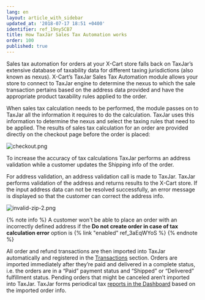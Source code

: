 ```yaml
---
lang: en
layout: article_with_sidebar
updated_at: '2018-07-17 18:51 +0400'
identifier: ref_19ny5CB7
title: How TaxJar Sales Tax Automation works
order: 100
published: true
---
```

Sales tax automation for orders at your X-Cart store falls back on TaxJar’s extensive database of taxability data for different taxing jurisdictions (also known as nexus). X-Cart’s TaxJar Sales Tax Automation module allows your store to connect to TaxJar engine to determine the nexus to which the sale transaction pertains based on the address data provided and have the appropriate product taxability rules applied to the order. 

When sales tax calculation needs to be performed, the module passes on to TaxJar all the information it requires to do the calculation. TaxJar uses this information to determine the nexus and select the taxing rules that need to be applied. The results of sales tax calculation for an order are provided directly on the checkout page before the order is placed:

![checkout.png]({{site.baseurl}}/attachments/ref_19ny5CB7/checkout.png)

To increase the accuracy of tax calculations TaxJar performs an address validation while a customer updates the Shipping info of the order. 

For address validation, an address validation call is made to TaxJar. TaxJar performs validation of the address and returns results to the X-Cart store. If the input address data can not be resolved successfully, an error message is displayed so that the customer can correct the address info.

![invalid-zip-2.png]({{site.baseurl}}/attachments/ref_19ny5CB7/invalid-zip-2.png)

{% note info %}
A customer won't be able to place an order with an incorrectly defined address if the **Do not create order in case of tax calculation error** option is {% link "enabled" ref_3aEqWYoS %}
{% endnote %}

All order and refund transactions are then imported into TaxJar automatically and registered in the [Transactions](https://app.taxjar.com/transactions "How TaxJar Sales Tax Automation works") section. Orders are imported immediately after they’re paid and delivered in a complete status, i.e. the orders are in a “Paid” payment status and “Shipped” or “Delivered” fulfillment status. Pending orders that might be canceled aren’t imported into TaxJar. TaxJar forms periodical tax [reports in the Dashboard](https://app.taxjar.com/dashboard "How TaxJar Sales Tax Automation works") based on the imported order info.

